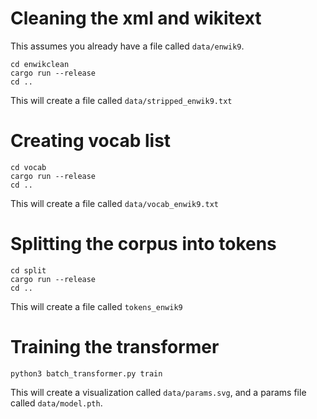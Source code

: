 # Cleaning the xml and wikitext

This assumes you already have a file called `data/enwik9`.

```shell
cd enwikclean
cargo run --release
cd ..
```

This will create a file called `data/stripped_enwik9.txt`


# Creating vocab list

```shell
cd vocab
cargo run --release
cd ..
```

This will create a file called `data/vocab_enwik9.txt`


# Splitting the corpus into tokens

```shell
cd split
cargo run --release
cd ..
```

This will create a file called `tokens_enwik9`


# Training the transformer

```shell
python3 batch_transformer.py train
```

This will create a visualization called `data/params.svg`, and a params file called `data/model.pth`.
